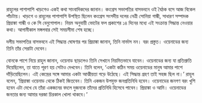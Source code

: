 রাহুলের পাশাপাশি খাড়গেও একই কথা সাংবাদিকদের জানান। কংগ্রেস সভাপতির বাসভবনে ওই বৈঠক বসে আজ বিকেল পাঁচটায়। খাড়গে ও রাহুলের পাশাপাশি উপস্থিত ছিলেন কংগ্রেস সংসদীয় দলের নেত্রী সোনিয়া গান্ধী, সাধারণ সম্পাদক প্রিয়াঙ্কা গান্ধী ও কে সি বেনুগোপাল। নিয়ম অনুযায়ী ভোটের ফল প্রকাশের ১৪ দিনের মধ্যে এই সংক্রান্ত সিদ্ধান্ত নেওয়ার কথা। আগামীকাল মঙ্গলবার সেই সময়সীমা শেষ হচ্ছে।

দলীয় সভাপতির বাসভবনে এই সিদ্ধান্ত ঘোষণার পর প্রিয়াঙ্কা জানান, তিনি নার্ভাস নন। বরং প্রস্তুত। ওয়েনাডের জন্য তিনি তাঁর সেরাটা দেবেন।

বোনকে পাশে নিয়ে রাহুল জানান, ওয়েনাড ছাড়লেও তিনি সেখানে নিয়মিতভাবে যাবেন। ওয়েনাডের জন্য যা প্রতিশ্রুতি দিয়েছিলেন, তা যাতে পূরণ হয় সেটাও দেখবেন। তিনি বলেন, ‘একটা কঠিন সময় ওয়েনাডের মানুষ আমার পাশে দাঁড়িয়েছিলেন। এই কেন্দ্রের সঙ্গে আমার একটা আত্মীয়তা গড়ে উঠেছে। এই সিদ্ধান্ত গ্রহণ তাই সহজ ছিল না।’ রাহুল বলেন, ‘প্রিয়াঙ্কা ওয়েনাড থেকে ঠিকই জিতবেন। তিনি একজন উপযুক্ত জনপ্রতিনিধি হবেন। ওয়েনাডের জনগণ বরং খুশি হবেন এটা দেখে যে তাঁরা একজনের বদলে দুজনকে তাঁদের প্রতিনিধি হিসেবে পাবেন। প্রিয়াঙ্কা ও আমি। ওয়েনাডের জনতার জন্য আমার দরজা চিরকাল খোলা থাকবে।’
